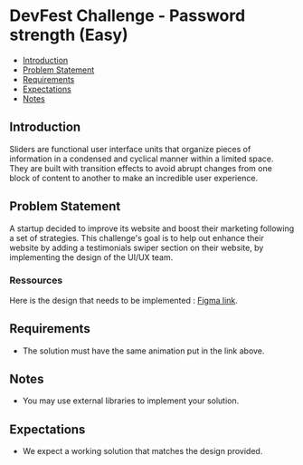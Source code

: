 # DevFest Challenge - Password strength (Easy)

- [Introduction](#introduction)
- [Problem Statement](#problem-statement)
- [Requirements](#requirements)
- [Expectations](#expectations)
- [Notes](#notes)

## Introduction

Sliders are functional user interface units that organize pieces of information in a condensed and cyclical manner within a limited space. They are built with transition effects to avoid abrupt changes from one block of content to another to make an incredible user experience.

## Problem Statement

A startup decided to improve its website and boost their marketing following a set of strategies.
This challenge's goal is to help out enhance their website by adding a testimonials swiper section on their website, by implementing the design of the UI/UX team.

### Ressources

Here is the design that needs to be implemented : [Figma link](https://www.figma.com/proto/MIrksOSWGoZtc9XqN9bqur/Swiper-Animation-Challenge?node-id=1%3A145).

## Requirements

- The solution must have the same animation put in the link above.

## Notes

- You may use external libraries to implement your solution.
<!-- Need to discuss wether it sould be only HTML CSS AND JS -->

## Expectations

- We expect a working solution that matches the design provided.
